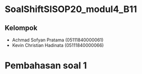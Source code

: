 # SoalShiftSISOP20_modul4_B11
## Kelompok
 - Achmad Sofyan Pratama (05111840000061)
 - Kevin Christian Hadinata (05111840000066)

# Pembahasan soal 1

<!--stackedit_data:
eyJoaXN0b3J5IjpbMjA5NDEzMzYwOV19
-->